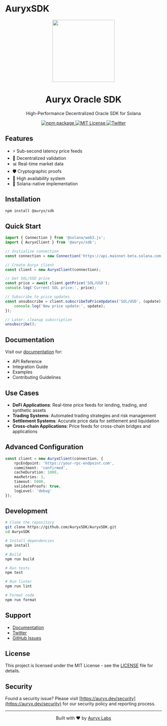 # AuryxSDK

<div align="center">
    <img src=".github/assets/logo.png" alt="" width="200"/>
    <h1>Auryx Oracle SDK</h1>
    <p>High-Performance Decentralized Oracle SDK for Solana</p>
    <a href="https://www.npmjs.com/package/@auryx/sdk">
        <img src="https://img.shields.io/npm/v/@auryx/sdk.svg" alt="npm package"/>
    </a>
    <a href="https://github.com/AuryxSDK/AuryxSDK/blob/main/LICENSE">
        <img src="https://img.shields.io/npm/l/@auryx/sdk.svg" alt="MIT License"/>
    </a>
    <a href="https://x.com/AuryxSDK">
        <img src="https://img.shields.io/twitter/follow/AuryxSDK?style=social" alt="Twitter"/>
    </a>
</div>

## Features

- ⚡️ Sub-second latency price feeds
- 🔐 Decentralized validation
- 📊 Real-time market data
- 🛡️ Cryptographic proofs
- 🔄 High availability system
- 🎯 Solana-native implementation

## Installation

```bash
npm install @auryx/sdk
```

## Quick Start

```typescript
import { Connection } from '@solana/web3.js';
import { AuryxClient } from '@auryx/sdk';

// Initialize connection
const connection = new Connection('https://api.mainnet-beta.solana.com');

// Create Auryx client
const client = new AuryxClient(connection);

// Get SOL/USD price
const price = await client.getPrice('SOL/USD');
console.log('Current SOL price:', price);

// Subscribe to price updates
const unsubscribe = client.subscribeToPriceUpdates('SOL/USD', (update) => {
    console.log('New price update:', update);
});

// Later: cleanup subscription
unsubscribe();
```

## Documentation

Visit our [documentation](https://auryx.dev) for:
- API Reference
- Integration Guide
- Examples
- Contributing Guidelines

## Use Cases

- **DeFi Applications**: Real-time price feeds for lending, trading, and synthetic assets
- **Trading Systems**: Automated trading strategies and risk management
- **Settlement Systems**: Accurate price data for settlement and liquidation
- **Cross-chain Applications**: Price feeds for cross-chain bridges and applications

## Advanced Configuration

```typescript
const client = new AuryxClient(connection, {
    rpcEndpoint: 'https://your-rpc-endpoint.com',
    commitment: 'confirmed',
    cacheDuration: 1000,
    maxRetries: 3,
    timeout: 5000,
    validateProofs: true,
    logLevel: 'debug'
});
```

## Development

```bash
# Clone the repository
git clone https://github.com/AuryxSDK/AuryxSDK.git
cd AuryxSDK

# Install dependencies
npm install

# Build
npm run build

# Run tests
npm test

# Run linter
npm run lint

# Format code
npm run format
```

## Support

- [Documentation](https://auryx.dev)
- [Twitter](https://x.com/AuryxSDK)
- [GitHub Issues](https://github.com/AuryxSDK/AuryxSDK/issues)

## License

This project is licensed under the MIT License - see the [LICENSE](LICENSE) file for details.

## Security

Found a security issue? Please visit [https://auryx.dev/security](https://auryx.dev/security) for our security policy and reporting process.

---

<div align="center">
    Built with ❤️ by <a href="https://auryx.dev">Auryx Labs</a>
</div>

